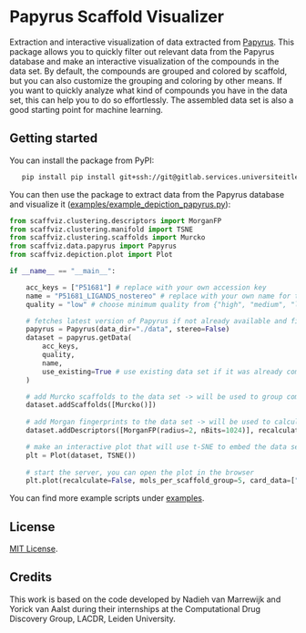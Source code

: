 # Papyrus Scaffold Visualizer

Extraction and interactive visualization of data extracted from [Papyrus](https://chemrxiv.org/engage/chemrxiv/article-details/617aa2467a002162403d71f0). This package allows you to quickly filter out relevant data from the Papyrus database and make an interactive visualization of the compounds in the data set. By default, the compounds are grouped and colored by scaffold, but you can also customize the grouping and coloring by other means. If you want to quickly analyze what kind of compounds you have in the data set, this can help you to do so effortlessly. The assembled data set is also a good starting point for machine learning.


## Getting started

You can install the package from PyPI:

```bash
   pip install pip install git+ssh://git@gitlab.services.universiteitleiden.nl/cdd/papyrus-scaffold-visualizer.git@main
```

You can then use the package to extract data from the Papyrus database and visualize it ([examples/example_depiction_papyrus.py](./examples/example_depiction_papyrus.py)):

```python
from scaffviz.clustering.descriptors import MorganFP
from scaffviz.clustering.manifold import TSNE
from scaffviz.clustering.scaffolds import Murcko
from scaffviz.data.papyrus import Papyrus
from scaffviz.depiction.plot import Plot

if __name__ == "__main__":

    acc_keys = ["P51681"] # replace with your own accession key
    name = "P51681_LIGANDS_nostereo" # replace with your own name for the output data set file
    quality = "low" # choose minimum quality from {"high", "medium", "low"}

    # fetches latest version of Papyrus if not already available and filters out the relevant data
    papyrus = Papyrus(data_dir="./data", stereo=False)
    dataset = papyrus.getData(
        acc_keys,
        quality,
        name,
        use_existing=True # use existing data set if it was already compiled before
    )

    # add Murcko scaffolds to the data set -> will be used to group compounds inside the plot
    dataset.addScaffolds([Murcko()])
    
    # add Morgan fingerprints to the data set -> will be used to calculate the t-SNE embedding in 2D
    dataset.addDescriptors([MorganFP(radius=2, nBits=1024)], recalculate=False) 

    # make an interactive plot that will use t-SNE to embed the data set in 2D (all current descriptors in the data set will be used)
    plt = Plot(dataset, TSNE()) 
    
    # start the server, you can open the plot in the browser
    plt.plot(recalculate=False, mols_per_scaffold_group=5, card_data=["all_doc_ids"], title_data='all_doc_ids')
```

You can find more example scripts under [examples](./examples).

## License
[MIT License](./LICENSE.md).

## Credits

This work is based on the code developed by Nadieh van Marrewijk and Yorick van Aalst during their internships at the Computational Drug Discovery Group, LACDR, Leiden University.
